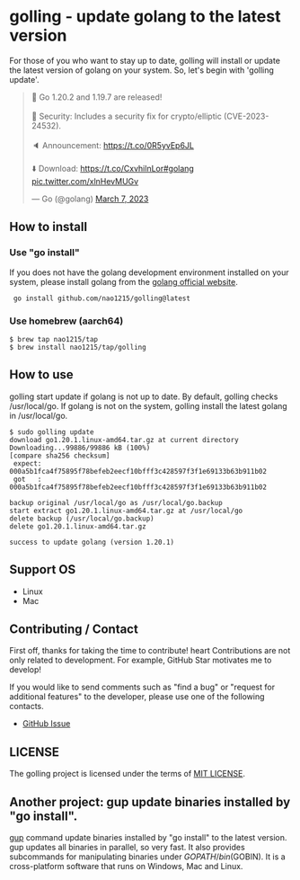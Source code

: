 # golling - update golang to the latest version
For those of you who want to stay up to date, golling will install or update the latest version of golang on your system. So, let's begin with 'golling update'.

<blockquote class="twitter-tweet" data-lang="en" data-dnt="true" data-theme="dark"><p lang="en" dir="ltr">🥳 Go 1.20.2 and 1.19.7 are released!<br><br>🔐 Security: Includes a security fix for crypto/elliptic (CVE-2023-24532).<br><br>🔈 Announcement: <a href="https://t.co/0R5yvEp6JL">https://t.co/0R5yvEp6JL</a><br><br>⬇️ Download: <a href="https://t.co/CxvhilnLor">https://t.co/CxvhilnLor</a><a href="https://twitter.com/hashtag/golang?src=hash&amp;ref_src=twsrc%5Etfw">#golang</a> <a href="https://t.co/xlnHevMUGv">pic.twitter.com/xlnHevMUGv</a></p>&mdash; Go (@golang) <a href="https://twitter.com/golang/status/1633151903352627207?ref_src=twsrc%5Etfw">March 7, 2023</a></blockquote>

## How to install
### Use "go install"
If you does not have the golang development environment installed on your system, please install golang from the [golang official website](https://go.dev/doc/install).
```
 go install github.com/nao1215/golling@latest
```

### Use homebrew (aarch64)
```
$ brew tap nao1215/tap
$ brew install nao1215/tap/golling
```

## How to use
golling start update if golang is not up to date. By default, golling checks /usr/local/go. If golang is not on the system, golling install the latest golang in /usr/local/go.
```
$ sudo golling update
download go1.20.1.linux-amd64.tar.gz at current directory
Downloading...99886/99886 kB (100%)
[compare sha256 checksum]
 expect: 000a5b1fca4f75895f78befeb2eecf10bfff3c428597f3f1e69133b63b911b02
 got   : 000a5b1fca4f75895f78befeb2eecf10bfff3c428597f3f1e69133b63b911b02

backup original /usr/local/go as /usr/local/go.backup
start extract go1.20.1.linux-amd64.tar.gz at /usr/local/go
delete backup (/usr/local/go.backup)
delete go1.20.1.linux-amd64.tar.gz

success to update golang (version 1.20.1)
```

## Support OS
- Linux
- Mac

## Contributing / Contact
First off, thanks for taking the time to contribute! heart Contributions are not only related to development. For example, GitHub Star motivates me to develop!
  
If you would like to send comments such as "find a bug" or "request for additional features" to the developer, please use one of the following contacts.
- [GitHub Issue](https://github.com/nao1215/golling/issues)

## LICENSE
The golling project is licensed under the terms of [MIT LICENSE](./LICENSE).

## Another project: gup update binaries installed by "go install".
[gup](https://github.com/nao1215/gup) command update binaries installed by "go install" to the latest version. gup updates all binaries in parallel, so very fast. It also provides subcommands for manipulating binaries under $GOPATH/bin ($GOBIN). It is a cross-platform software that runs on Windows, Mac and Linux.

